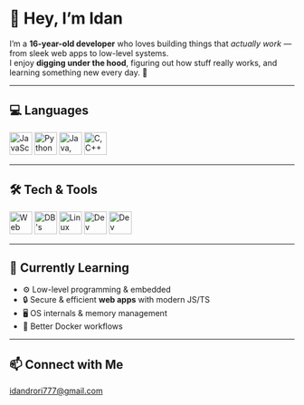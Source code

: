 # 👋 Hey, I’m Idan  

I’m a **16-year-old developer** who loves building things that *actually work* — from sleek web apps to low-level systems.  
I enjoy **digging under the hood**, figuring out how stuff really works, and learning something new every day. 🚀  

---

## 💻 Languages
<p align="left">
  <!-- JavaScript / TypeScript -->
  <img src="https://skillicons.dev/icons?i=js,ts" height="40" alt="JavaScript, TypeScript"/>
  <!-- Python -->
  <img src="https://skillicons.dev/icons?i=python" height="40" alt="Python"/>
  <!-- Java & C# -->
  <img src="https://skillicons.dev/icons?i=java,cs" height="40" alt="Java, C#"/>
  <!-- C / C++ -->
  <img src="https://skillicons.dev/icons?i=c,cpp" height="40" alt="C, C++"/>
</p>

---

## 🛠 Tech & Tools  
<p align="left">
  <!-- Web & Backend -->
  <img src="https://skillicons.dev/icons?i=bun,deno,nodejs,react,tailwind,vite,express,docker" height="40" alt="Web Tools"/>
  <!-- DB's -->
  <img src="https://skillicons.dev/icons?i=mongodb,sqlite" height="40" alt="DB's"/>
  <!-- Systems -->
  <img src="https://skillicons.dev/icons?i=linux,arch" height="40" alt="Linux Distros"/>
  <!-- Toolbox -->
  <img src="https://skillicons.dev/icons?i=git,github,neovim" height="40" alt="Dev Tools"/>
  <!-- Other -->
  <img src="https://skillicons.dev/icons?i=discordjs" height="40" alt="Dev Tools"/>

</p>

---

## 🌱 Currently Learning  
- ⚙️ Low-level programming & embedded  
- 🔒 Secure & efficient **web apps** with modern JS/TS  
- 🖥️ OS internals & memory management  
- 🐳 Better Docker workflows  

---

## 📫 Connect with Me  
idandrori777@gmail.com
